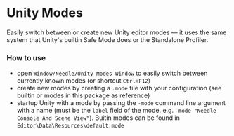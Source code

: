 # Unity Modes

Easily switch between or create new Unity editor modes — it uses the same system that Unity's builtin Safe Mode does or the Standalone Profiler.

### How to use

- open ``Window/Needle/Unity Modes Window`` to easily switch between currently known modes (or shortcut ``Ctrl+F12``)
- create new modes by creating a ``.mode`` file with your configuration (see builtin or modes in this package as reference)
- startup Unity with a mode by passing the ``-mode`` command line argument with a name (must be the ``label`` field of the mode. e.g. ``-mode "Needle Console And Scene View"``). Buitin modes can be found in ``Editor\Data\Resources\default.mode``